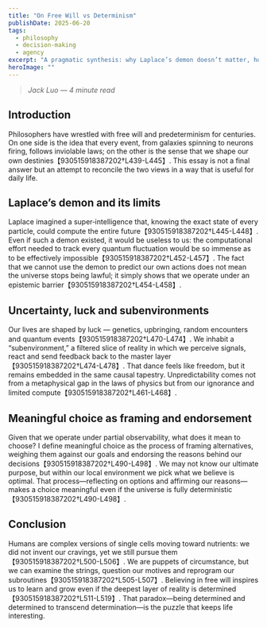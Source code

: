 ```yaml
---
title: "On Free Will vs Determinism"
publishDate: 2025-06-20
tags:
  - philosophy
  - decision‑making
  - agency
excerpt: "A pragmatic synthesis: why Laplace’s demon doesn’t matter, how unpredictability arises from limited information and how meaningful choice emerges from framing and endorsement."
heroImage: ""
---
```


> *Jack Luo — 4 minute read*

## Introduction

Philosophers have wrestled with free will and predeterminism for centuries.  On one side is the idea that every event, from galaxies spinning to neurons firing, follows inviolable laws; on the other is the sense that we shape our own destinies【930515918387202†L439-L445】.  This essay is not a final answer but an attempt to reconcile the two views in a way that is useful for daily life.

## Laplace’s demon and its limits

Laplace imagined a super‑intelligence that, knowing the exact state of every particle, could compute the entire future【930515918387202†L445-L448】.  Even if such a demon existed, it would be useless to us: the computational effort needed to track every quantum fluctuation would be so immense as to be effectively impossible【930515918387202†L452-L457】.  The fact that we cannot use the demon to predict our own actions does not mean the universe stops being lawful; it simply shows that we operate under an epistemic barrier【930515918387202†L454-L458】.

## Uncertainty, luck and subenvironments

Our lives are shaped by luck — genetics, upbringing, random encounters and quantum events【930515918387202†L470-L474】.  We inhabit a “subenvironment,” a filtered slice of reality in which we perceive signals, react and send feedback back to the master layer【930515918387202†L474-L478】.  That dance feels like freedom, but it remains embedded in the same causal tapestry.  Unpredictability comes not from a metaphysical gap in the laws of physics but from our ignorance and limited compute【930515918387202†L461-L468】.

## Meaningful choice as framing and endorsement

Given that we operate under partial observability, what does it mean to choose?  I define meaningful choice as the process of framing alternatives, weighing them against our goals and endorsing the reasons behind our decisions【930515918387202†L490-L498】.  We may not know our ultimate purpose, but within our local environment we pick what we believe is optimal.  That process—reflecting on options and affirming our reasons—makes a choice meaningful even if the universe is fully deterministic【930515918387202†L490-L498】.

## Conclusion

Humans are complex versions of single cells moving toward nutrients: we did not invent our cravings, yet we still pursue them【930515918387202†L500-L506】.  We are puppets of circumstance, but we can examine the strings, question our motives and reprogram our subroutines【930515918387202†L505-L507】.  Believing in free will inspires us to learn and grow even if the deepest layer of reality is determined【930515918387202†L511-L519】.  That paradox—being determined and determined to transcend determination—is the puzzle that keeps life interesting.
